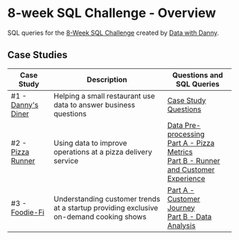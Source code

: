 # 8-week SQL Challenge - Overview

SQL queries for the [8-Week SQL Challenge](https://8weeksqlchallenge.com/) created by [Data with Danny](https://www.datawithdanny.com/).

## Case Studies

Case Study | Description | Questions and SQL Queries |
---|---|---|
#1 - [Danny's Diner](https://8weeksqlchallenge.com/case-study-1/) | Helping a small restaurant use data to answer business questions | [Case Study Questions](case_01/casestudy_01.md)
#2 - [Pizza Runner](https://8weeksqlchallenge.com/case-study-2/) | Using data to improve operations at a pizza delivery service | [Data Pre-processing](case_02/casestudy_02_pre.md) <br> [Part A - Pizza Metrics](case_02/casestudy_02a.md) <br> [Part B - Runner and Customer Experience](case_02/casestudy_02b.md)
#3 - [Foodie-Fi](https://8weeksqlchallenge.com/case-study-3/) | Understanding customer trends at a startup providing exclusive on-demand cooking shows |[Part A - Customer Journey](case_03/casestudy_03a.md) <br> [Part B - Data Analysis](case_03/casestudy_03b.md)